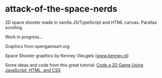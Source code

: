 # attack-of-the-space-nerds
2D space shooter made in vanilla JS/TypeScript and HTML canvas. Parallax scrolling.

Work in progress...

Graphics from opengameart.org

Space Shooter graphics by Kenney Vleugels (www.kenney.nl)

Some ideas and code from this great tutorial: [Code a 2D Game Using JavaScript, HTML, and CSS](https://youtu.be/7BHs1BzA4fs)

